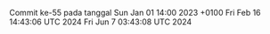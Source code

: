 Commit ke-55 pada tanggal Sun Jan 01 14:00 2023 +0100
Fri Feb 16 14:43:06 UTC 2024
Fri Jun  7 03:43:08 UTC 2024
